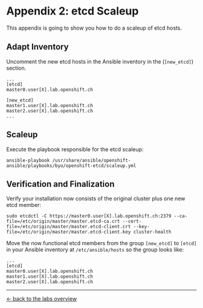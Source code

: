 # Appendix 2: etcd Scaleup

This appendix is going to show you how to do a scaleup of etcd hosts.


## Adapt Inventory

Uncomment the new etcd hosts in the Ansible inventory in the (`[new_etcd]`) section.
```
...
[etcd]
master0.user[X].lab.openshift.ch

[new_etcd]
master1.user[X].lab.openshift.ch
master2.user[X].lab.openshift.ch
...
```

## Scaleup

Execute the playbook responsible for the etcd scaleup:
```
ansible-playbook /usr/share/ansible/openshift-ansible/playbooks/byo/openshift-etcd/scaleup.yml
```


## Verification and Finalization

Verify your installation now consists of the original cluster plus one new etcd member:
```
sudo etcdctl -C https://master0.user[X].lab.openshift.ch:2379 --ca-file=/etc/origin/master/master.etcd-ca.crt --cert-file=/etc/origin/master/master.etcd-client.crt --key-file=/etc/origin/master/master.etcd-client.key cluster-health
```

Move the now functional etcd members from the group `[new_etcd]` to `[etcd]` in your Ansible inventory at `/etc/ansible/hosts` so the group looks like:
```
...
[etcd]
master0.user[X].lab.openshift.ch
master1.user[X].lab.openshift.ch
master2.user[X].lab.openshift.ch
```


---

[← back to the labs overview](../README.md)

